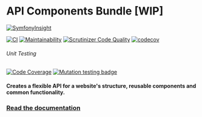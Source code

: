 # API Components Bundle [WIP]
[![SymfonyInsight](https://insight.symfony.com/projects/2c6e976d-9d30-4e56-b040-c342cdd6f585/big.svg)](https://insight.symfony.com/projects/2c6e976d-9d30-4e56-b040-c342cdd6f585)

[![CI](https://github.com/silverbackis/ApiComponentBundle/workflows/CI/badge.svg?branch=master)](https://github.com/silverbackis/ApiComponentBundle/actions?query=workflow%3ACI)
[![Maintainability](https://api.codeclimate.com/v1/badges/34e3843d9f9ec9777b0e/maintainability)](https://codeclimate.com/github/silverbackis/ApiComponentBundle/maintainability)
[![Scrutinizer Code Quality](https://scrutinizer-ci.com/g/silverbackis/ApiComponentBundle/badges/quality-score.png?b=master)](https://scrutinizer-ci.com/g/silverbackis/ApiComponentBundle/?branch=master)
[![codecov](https://codecov.io/gh/silverbackis/ApiComponentBundle/branch/master/graph/badge.svg)](https://codecov.io/gh/silverbackis/ApiComponentBundle/branch/master)

###### Unit Testing

[![Code Coverage](https://scrutinizer-ci.com/g/silverbackis/ApiComponentBundle/badges/coverage.png?b=master)](https://scrutinizer-ci.com/g/silverbackis/ApiComponentBundle/?branch=master)
[![Mutation testing badge](https://img.shields.io/endpoint?style=flat&url=https%3A%2F%2Fbadge-api.stryker-mutator.io%2Fgithub.com%2Fsilverbackis%2FApiComponentBundle%2Fmaster)](https://infection.github.io)

#### Creates a flexible API for a website's structure, reusable components and common functionality.

### **[Read the documentation](https://docs.acb.silverback.is)**

